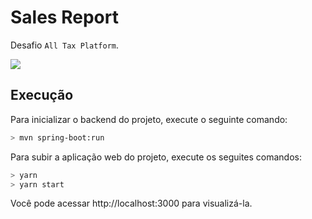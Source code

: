 # Sales Report

Desafio `All Tax Platform`.

![](https://user-images.githubusercontent.com/55605395/196031569-f39adb2d-bd68-41e1-9695-a80621e83f27.png)

## Execução

Para inicializar o backend do projeto, execute o seguinte comando:

```bash
> mvn spring-boot:run
```

Para subir a aplicação web do projeto, execute os seguites comandos:

```bash
> yarn
> yarn start
```

Você pode acessar http://localhost:3000 para visualizá-la.